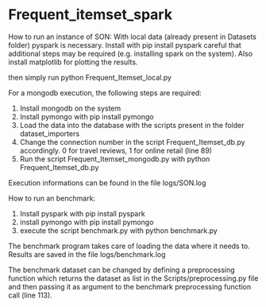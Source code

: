 # Frequent_itemset_spark

How to run an instance of SON:
With local data (already present in Datasets folder) pyspark is necessary. Install with
pip install pyspark
careful that additional steps may be required (e.g. installing spark on the system).
Also install matplotlib for plotting the results.

then simply run 
python Frequent_Itemset_local.py



For a mongodb execution, the following steps are required:
1. Install mongodb on the system
2. Install pymongo with pip install pymongo
3. Load the data into the database with the scripts present in the folder dataset_importers
4. Change the connection number in the script Frequent_Itemset_db.py accordingly. 0 for travel reviews, 1 for online retail (line 89)
5. Run the script Frequent_Itemset_mongodb.py with python Frequent_Itemset_db.py

Execution informations can be found in the file logs/SON.log



How to run an benchmark:
1. Install pyspark with pip install pyspark
2. install pymongo with pip install pymongo
3. execute the script benchmark.py with python benchmark.py

The benchmark program takes care of loading the data where it needs to.
Results are saved in the file logs/benchmark.log

The benchmark dataset can be changed by defining a preprocessing function which returns the dataset as list in the Scripts/preprocessing.py file and then passing it as argument to the benchmark preprocessing function call (line 113).